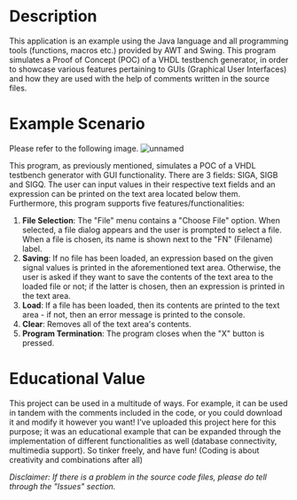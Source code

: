 # Description
This application is an example using the Java language and all programming tools (functions, macros etc.) provided by AWT and Swing. This program simulates a Proof of Concept (POC) of a VHDL testbench generator, in order to showcase various features pertaining to GUIs (Graphical User Interfaces) and how they are used with the help of comments written in the source files.

# Example Scenario
Please refer to the following image.
![unnamed](https://github.com/user-attachments/assets/b07b733e-098d-44b8-a2c6-5b414b72d595)

This program, as previously mentioned, simulates a POC of a VHDL testbench generator with GUI functionality. There are 3 fields: SIGA, SIGB and SIGQ. The user can input values in their respective text fields and an expression can be printed on the text area located below them. Furthermore, this program supports five features/functionalities:
1. **File Selection**: The "File" menu contains a "Choose File" option. When selected, a file dialog appears and the user is prompted to select a file. When a file is chosen, its name is shown next to the "FN" (Filename) label.
2. **Saving**: If no file has been loaded, an expression based on the given signal values is printed in the aforementioned text area. Otherwise, the user is asked if they want to save the contents of the text area to the loaded file or not; if the latter is chosen, then an expression is printed in the text area.
3. **Load**: If a file has been loaded, then its contents are printed to the text area - if not, then an error message is printed to the console.
4. **Clear**: Removes all of the text area's contents.
5. **Program Termination**: The program closes when the "X" button is pressed.

# Educational Value
This project can be used in a multitude of ways. For example, it can be used in tandem with the comments included in the code, or you could download it and modify it however you want! I've uploaded this project here for this purpose; it was an educational example that can be expanded through the implementation of different functionalities as well (database connectivity, multimedia support). So tinker freely, and have fun! (Coding is about creativity and combinations after all)

*Disclaimer: If there is a problem in the source code files, please do tell through the "Issues" section.*
